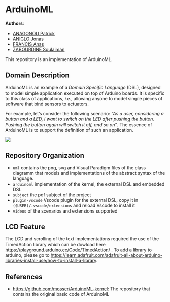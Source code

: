 # ArduinoML


__Authors__:
  * [ANAGONOU Patrick]()
  * [ANIGLO Jonas]()
  * [FRANCIS Anas]()
  * [ZABOURDINE Soulaiman]()
  
This repository is an implementation of  ArduinoML.

## Domain Description

ArduinoML is an example of a _Domain Specific Language_ (DSL), designed to model simple application executed on top of Arduino boards. It is specific to this class of applications, _i.e._, allowing anyone to model simple pieces of software that bind sensors to actuators. 

For example, let’s consider the following scenario: _“As a user, considering a button and a LED, I want to switch on the LED after pushing the button. Pushing the button again will switch it off, and so on”_. The essence of ArduinoML is to support the definition of such an application. 


![](https://raw.githubusercontent.com/mosser/ArduinoML-kernel/master/docs/platform_small.png)

## Repository Organization

  * `uml` contains the png, svg and Visual Paradigm files of the class diagramm that  models and implementations of the abstract syntax of the language.
  * `arduinoml` implementation of the kernel, the external DSL and embedded DSL
  * `subject` the pdf subject of the project
  * `plugin-vscode` Vscode plugin for the external DSL, copy it in `($USER)/.vscode/extensions` and reload Vscode to install it
  * `videos` of the scenarios and extensions supported

## LCD Feature
 The LCD and scrolling of the text implementations required the use of the TimedAction library which can be dowload here https://playground.arduino.cc/Code/TimedAction/ .
 To add a library to arduino, please go to https://learn.adafruit.com/adafruit-all-about-arduino-libraries-install-use/how-to-install-a-library.
 
## References

  * https://github.com/mosser/ArduinoML-kernel: The repository that contains the original basic code of ArduinoML
